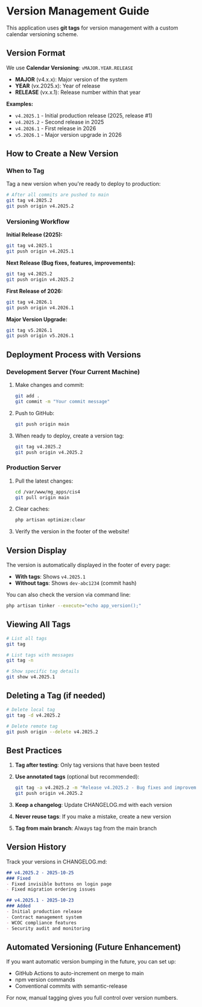 # Version Management Guide

This application uses **git tags** for version management with a custom calendar versioning scheme.

## Version Format

We use **Calendar Versioning**: `vMAJOR.YEAR.RELEASE`

- **MAJOR** (v4.x.x): Major version of the system
- **YEAR** (vx.2025.x): Year of release
- **RELEASE** (vx.x.1): Release number within that year

**Examples:**
- `v4.2025.1` - Initial production release (2025, release #1)
- `v4.2025.2` - Second release in 2025
- `v4.2026.1` - First release in 2026
- `v5.2026.1` - Major version upgrade in 2026

## How to Create a New Version

### When to Tag

Tag a new version when you're ready to deploy to production:

```bash
# After all commits are pushed to main
git tag v4.2025.2
git push origin v4.2025.2
```

### Versioning Workflow

**Initial Release (2025):**
```bash
git tag v4.2025.1
git push origin v4.2025.1
```

**Next Release (Bug fixes, features, improvements):**
```bash
git tag v4.2025.2
git push origin v4.2025.2
```

**First Release of 2026:**
```bash
git tag v4.2026.1
git push origin v4.2026.1
```

**Major Version Upgrade:**
```bash
git tag v5.2026.1
git push origin v5.2026.1
```

## Deployment Process with Versions

### Development Server (Your Current Machine)

1. Make changes and commit:
   ```bash
   git add .
   git commit -m "Your commit message"
   ```

2. Push to GitHub:
   ```bash
   git push origin main
   ```

3. When ready to deploy, create a version tag:
   ```bash
   git tag v4.2025.2
   git push origin v4.2025.2
   ```

### Production Server

1. Pull the latest changes:
   ```bash
   cd /var/www/mg_apps/cis4
   git pull origin main
   ```

2. Clear caches:
   ```bash
   php artisan optimize:clear
   ```

3. Verify the version in the footer of the website!

## Version Display

The version is automatically displayed in the footer of every page:

- **With tags**: Shows `v4.2025.1`
- **Without tags**: Shows `dev-abc1234` (commit hash)

You can also check the version via command line:

```bash
php artisan tinker --execute="echo app_version();"
```

## Viewing All Tags

```bash
# List all tags
git tag

# List tags with messages
git tag -n

# Show specific tag details
git show v4.2025.1
```

## Deleting a Tag (if needed)

```bash
# Delete local tag
git tag -d v4.2025.2

# Delete remote tag
git push origin --delete v4.2025.2
```

## Best Practices

1. **Tag after testing**: Only tag versions that have been tested
2. **Use annotated tags** (optional but recommended):
   ```bash
   git tag -a v4.2025.2 -m "Release v4.2025.2 - Bug fixes and improvements"
   git push origin v4.2025.2
   ```

3. **Keep a changelog**: Update CHANGELOG.md with each version
4. **Never reuse tags**: If you make a mistake, create a new version
5. **Tag from main branch**: Always tag from the main branch

## Version History

Track your versions in CHANGELOG.md:

```markdown
## v4.2025.2 - 2025-10-25
### Fixed
- Fixed invisible buttons on login page
- Fixed migration ordering issues

## v4.2025.1 - 2025-10-23
### Added
- Initial production release
- Contract management system
- WCOC compliance features
- Security audit and monitoring
```

## Automated Versioning (Future Enhancement)

If you want automatic version bumping in the future, you can set up:
- GitHub Actions to auto-increment on merge to main
- npm version commands
- Conventional commits with semantic-release

For now, manual tagging gives you full control over version numbers.
